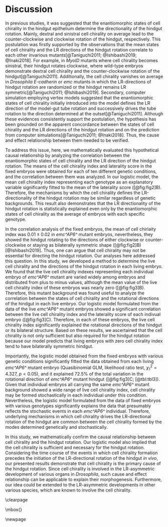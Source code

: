 # Discussion

In previous studies, it was suggested that the enantiomorphic states of cell chirality in the hindgut epithelium determine the directionality of the hindgut rotation.
Mainly, dextral and sinistral cell chirality on average lead to the counter-clockwise and clockwise rotation of the hindgut, respectively.
This postulation was firstly supported by the observations that the mean states of cell chirality and the LR directions of the hindgut rotation correlate to each other invarious mutants[@Taniguchi2011; @Ishibashi2019; @Inaki2018].
For example, in *MyoID* mutants where cell chirality becomes sinistral, their hindgut rotates clockwise, where wild-type embryos demonstrate dextral cell chirality and the counter-clockwise rotation of the hindgut[@Taniguchi2011].
Additionally, the cell chirality vanishes on average in *Drosophila E-cadherin* or *emc* mutants in which the LR-directions of hindgut rotation are randomized or the hindgut remains LR symmetric[@Taniguchi2011; @Ishibashi2019].
Secondary, computer simulation employing vertex models suggested that the enantiomorphic states of cell chirality initially introduced into the model defines the LR direction of the model-gut tube rotation and successively drives the tube rotation to the direction determined at the outset[@Taniguchi2011].
Although these evidences consistently support the postulation, the hypothesis has been grounded on the apparent concordance between the states of cell chirality and the LR directions of the hindgut rotation and on the prediction from computer simulations[@Taniguchi2011; @Inaki2018].
Thus, the cause and effect relationship between them needed to be verified.

To address this issue, here, we mathematically evaluated this hypothetical causal relationship by analyzing the correlation between the enantiomorphic states of cell chirality and the LR direction of the hindgut rotation.
The means of the cell chirality index and laterality score in the fixed embryos were obtained for each of ten different genetic conditions, and the correlation between them was analyzed.
In our logistic model, the mean cell chirality index representing each genotype as an explanatory variable significantly fitted to the mean of the laterality score ([@fig:fig2]B).
Therefore, the mechanisms by which the cell chirality defines the LR-directionality of the hindgut rotation may be similar regardless of genetic backgrounds.
This result also demonstrates that the LR directionality of the hindgut rotation is statistically explained even only by the enantiomorphic states of cell chirality as the average of embryos with each specific genotype.

In the correlation analysis of the fixed embryos, the mean of cell chirlaity index was $0.01 \pm 0.02$ in *emc^AP6^* mutant embryos, nevertheless, they showed the hindgut rotating to the directions of either clockwise or counter-clockwise or staying as bilaterally symmetric shape ([@fig:fig2]B)[@Ishibashi2019].
Thus, one can argue that cell chirality may not be essential for directing the hindgut rotation.
Our analyses here addressed this question.
In this study, we developed a method to determine the live cell chirality and the directions of the hindgut rotation in each living embryo.
We found that the live cell chirality indexes representing each individual embryo of *emc^AP6^* mutant are varied widely among embryos and distributed from plus to minus values, although the mean value of the live cell chirality index of these embryos was nearly zero ([@fig:fig3]B).
Therefore, this mutant background was found useful to analyze the correlation between the states of cell chirality and the rotational directions of the hindgut in each live embryo.
Our logistic model formulated from the data of the live *emc^AP6^* mutant embryos showed a significant correlation between the live cell chirality index and the laterality score of each indivual embryo ([@fig:fig3]C).
Therefore, in each of these embryos, the live cell chirality index significantly explained the rotational directions of the hindgut or its bilateral structure.
Based on these results, we ascertained that the cell chirality is not only sufficient but also required for the hindgut rotation because our model predicts that living embryos with zero cell chirality index tend to have bilaterally symmetric hindgut.

Importantly, the logistic model obtained from the fixed embryos with various genetic conditions significantly fitted the data obtained from each living *emc^AP6^* mutant embryo
(Quasibinomial GLM, likelihood ratio test, $\chi^{2}_{1} = 4.327$, $p < 0.05$), and it explained 72.5% of the total variation in the rotational direction of *emc^AP6^* mutant hindgut ([@fig:fig3]C; [@tbl:tbl3]).
Given that individual embryos all carrying the same *emc^AP6^* mutant background showed a wide range of live cell chirality index, cell chirality may be formed stochastically in each individual under this condition.
Nevertheless, the logistic model formulated from the data of fixed embryos with various genotypes significantly explains the data that presumably reflects the stochastic events in each *emc^AP6^* individual.
Therefore, underlying mechanisms in which cell chirality drives the LR-directional rotation of the hindgut are common between the cell chirality formed by the modes determined genetically and stochastically.

In this study, we mathematically confirm the causal relationship between cell chirality and the hindgut rotation.
Our logistic model also implied that the cell chirality is sufficient and necessary for the hindgut rotation.
Considering the time course of the events in which cell chirality formation precedes the initiation of the LR-directional rotation of the hindgut *in vivo*, our presented results demonstrate that cell chirality is the primary cause of the hindgut rotation.
Since cell chirality is involved in the LR-asymmetric development of various organs in *Drosophila*, such cause and effect relationship can be applicable to explain their morphogenesis.
Furthermore, our idea could be extended to the LR-asymmetric developments in other various species, which are known to involve the cell chirality.

\clearpage

\mbox{}

\newpage

<!--
0_metadata/meta0.md
0_metadata/meta1.md
1_abstract.md
2_introduction.md
3_procedures.md
4_results.md
5_discussion.md
6_figs.md
7_supplements.md
8_acknowledgements.md
9_references.md
-->
